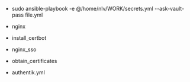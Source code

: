 - sudo ansible-playbook -e @/home/nlv/WORK/secrets.yml --ask-vault-pass file.yml

- nginx
- install_certbot
- nginx_sso
- obtain_certificates
- authentik.yml

